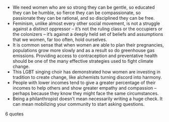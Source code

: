  - We need women who are so strong they can be gentle, so educated they can be humble, so fierce they can be compassionate, so passionate they can be rational, and so disciplined they can be free.
 - Feminism, unlike almost every other social movement, is not a struggle against a distinct oppressor – it’s not the ruling class or the occupiers or the colonizers – it’s against a deeply held set of beliefs and assumptions that we women, far too often, hold ourselves.
 - It is common sense that when women are able to plan their pregnancies, populations grow more slowly and as a result so do greenhouse gas emissions. Providing access to contraception and preventative health should be one of the many effective strategies used to fight climate change.
 - This LGBT singing choir has demonstrated how women are investing in tradition to create change, like alchemists turning discord into harmony.
 - People with lower incomes tend to give a greater percentage of their incomes to help others and show greater empathy and compassion – perhaps because they know they might face the same circumstances.
 - Being a philanthropist doesn’t mean necessarily writing a huge check. It can mean mobilizing your community to start asking questions.

6 quotes